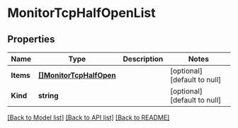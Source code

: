 # MonitorTcpHalfOpenList

## Properties
Name | Type | Description | Notes
------------ | ------------- | ------------- | -------------
**Items** | [**[]MonitorTcpHalfOpen**](monitor_tcpHalfOpen.md) |  | [optional] [default to null]
**Kind** | **string** |  | [optional] [default to null]

[[Back to Model list]](../README.md#documentation-for-models) [[Back to API list]](../README.md#documentation-for-api-endpoints) [[Back to README]](../README.md)


